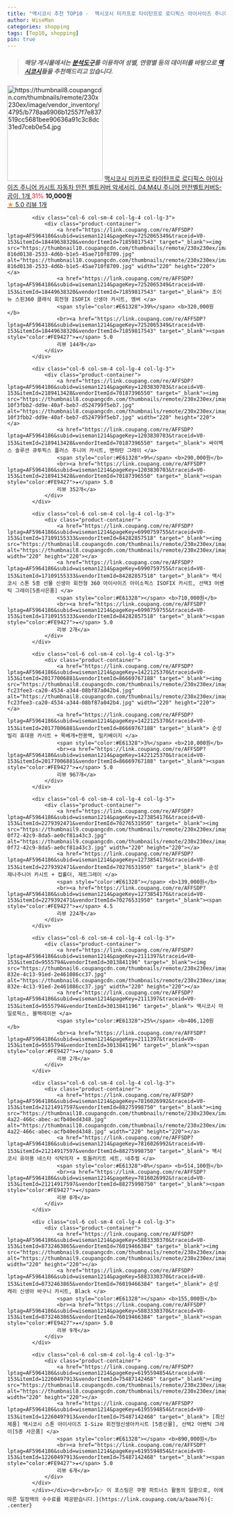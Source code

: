 ```yaml
---
title: "맥시코시 추천 TOP10 -  맥시코시 미카프로 타이탄프로 로디픽스 아이사이즈 주니어 카시트 자동차 안전 벨트커버 악세서리, 04.M4U 주니어 안전벨트"
author: WiseMan
categories: shopping
tags: [Top10, shopping]
pin: true
---
```


> ##### 해당 게시물에서는 [**분석도구**](https://itemscout.io/)를 이용하여 **성별**, **연령별** 등의 데이터를 바탕으로 [**맥시코시**](https://link.coupang.com/a/baae76)들을 추천해드리고 있습니다.
<div class="container"><div class="row">
            <div class="col-6 col-sm-4 col-lg-4 col-lg-3">
                <div class="product-container">
                    <a href="https://link.coupang.com/re/AFFSDP?lptag=AF5964186&subid=wiseman1214&pageKey=7694166685&traceid=V0-153&itemId=20583015544&vendorItemId=87658102319" target="_blank"><img src="https://thumbnail8.coupangcdn.com/thumbnails/remote/230x230ex/image/vendor_inventory/4795/b778aa6906b12557f7e837519cc5681bee90636a91c3c8dc31ed7ceb0e54.jpg" alt="https://thumbnail8.coupangcdn.com/thumbnails/remote/230x230ex/image/vendor_inventory/4795/b778aa6906b12557f7e837519cc5681bee90636a91c3c8dc31ed7ceb0e54.jpg" width="220" height="220"></a>
                    <a href="https://link.coupang.com/re/AFFSDP?lptag=AF5964186&subid=wiseman1214&pageKey=7694166685&traceid=V0-153&itemId=20583015544&vendorItemId=87658102319" target="_blank"> 맥시코시 미카프로 타이탄프로 로디픽스 아이사이즈 주니어 카시트 자동차 안전 벨트커버 악세서리, 04.M4U 주니어 안전벨트커버S-곰이, 1개 </a>
                    <span style="color:#E61328">31%</span> <b>10,000원</b>
                    <br><a href="https://link.coupang.com/re/AFFSDP?lptag=AF5964186&subid=wiseman1214&pageKey=7694166685&traceid=V0-153&itemId=20583015544&vendorItemId=87658102319" target="_blank"><span style="color:#FE9427">★</span> 5.0
                    리뷰 1개</a>
                </div>
            </div>
            
            <div class="col-6 col-sm-4 col-lg-4 col-lg-3">
                <div class="product-container">
                    <a href="https://link.coupang.com/re/AFFSDP?lptag=AF5964186&subid=wiseman1214&pageKey=7252065349&traceid=V0-153&itemId=18449638320&vendorItemId=71859817543" target="_blank"><img src="https://thumbnail10.coupangcdn.com/thumbnails/remote/230x230ex/image/retail/images/695765178847963-816d0138-2533-4d6b-b1e5-45ae710f8709.jpg" alt="https://thumbnail10.coupangcdn.com/thumbnails/remote/230x230ex/image/retail/images/695765178847963-816d0138-2533-4d6b-b1e5-45ae710f8709.jpg" width="220" height="220"></a>
                    <a href="https://link.coupang.com/re/AFFSDP?lptag=AF5964186&subid=wiseman1214&pageKey=7252065349&traceid=V0-153&itemId=18449638320&vendorItemId=71859817543" target="_blank"> 조이 뉴 스핀360 클래식 회전형 ISOFIX 신생아 카시트, 엠버 </a>
                    <span style="color:#E61328">39%</span> <b>320,000원</b>
                    <br><a href="https://link.coupang.com/re/AFFSDP?lptag=AF5964186&subid=wiseman1214&pageKey=7252065349&traceid=V0-153&itemId=18449638320&vendorItemId=71859817543" target="_blank"><span style="color:#FE9427">★</span> 5.0
                    리뷰 144개</a>
                </div>
            </div>
            
            <div class="col-6 col-sm-4 col-lg-4 col-lg-3">
                <div class="product-container">
                    <a href="https://link.coupang.com/re/AFFSDP?lptag=AF5964186&subid=wiseman1214&pageKey=1203830703&traceid=V0-153&itemId=2189413428&vendorItemId=70187396550" target="_blank"><img src="https://thumbnail8.coupangcdn.com/thumbnails/remote/230x230ex/image/retail/images/3656169632294893-10f3fbb2-dd9e-40af-beb7-d524799f5eb7.jpg" alt="https://thumbnail8.coupangcdn.com/thumbnails/remote/230x230ex/image/retail/images/3656169632294893-10f3fbb2-dd9e-40af-beb7-d524799f5eb7.jpg" width="220" height="220"></a>
                    <a href="https://link.coupang.com/re/AFFSDP?lptag=AF5964186&subid=wiseman1214&pageKey=1203830703&traceid=V0-153&itemId=2189413428&vendorItemId=70187396550" target="_blank"> 싸이벡스 솔루션 큐투픽스 플러스 주니어 카시트, 맨하탄 그레이 </a>
                    <span style="color:#E61328">9%</span> <b>290,000원</b>
                    <br><a href="https://link.coupang.com/re/AFFSDP?lptag=AF5964186&subid=wiseman1214&pageKey=1203830703&traceid=V0-153&itemId=2189413428&vendorItemId=70187396550" target="_blank"><span style="color:#FE9427">★</span> 5.0
                    리뷰 352개</a>
                </div>
            </div>
            
            <div class="col-6 col-sm-4 col-lg-4 col-lg-3">
                <div class="product-container">
                    <a href="https://link.coupang.com/re/AFFSDP?lptag=AF5964186&subid=wiseman1214&pageKey=6990759755&traceid=V0-153&itemId=17109155333&vendorItemId=84282857518" target="_blank"><img src="https://thumbnail8.coupangcdn.com/thumbnails/remote/230x230ex/image/vendor_inventory/7701/367d44b1c1d31957c099cbd85bff5ebcd2882455b098bcb28495ced0d9e2.png" alt="https://thumbnail8.coupangcdn.com/thumbnails/remote/230x230ex/image/vendor_inventory/7701/367d44b1c1d31957c099cbd85bff5ebcd2882455b098bcb28495ced0d9e2.png" width="220" height="220"></a>
                    <a href="https://link.coupang.com/re/AFFSDP?lptag=AF5964186&subid=wiseman1214&pageKey=6990759755&traceid=V0-153&itemId=17109155333&vendorItemId=84282857518" target="_blank"> 맥시코시 스톤 5종 선물 신생아 회전형 360 아이사이즈 아이소픽스 ISOFIX 카시트, 선택3 어쎈틱 그레이[5종사은품] </a>
                    <span style="color:#E61328"></span> <b>710,000원</b>
                    <br><a href="https://link.coupang.com/re/AFFSDP?lptag=AF5964186&subid=wiseman1214&pageKey=6990759755&traceid=V0-153&itemId=17109155333&vendorItemId=84282857518" target="_blank"><span style="color:#FE9427">★</span> 5.0
                    리뷰 2개</a>
                </div>
            </div>
            
            <div class="col-6 col-sm-4 col-lg-4 col-lg-3">
                <div class="product-container">
                    <a href="https://link.coupang.com/re/AFFSDP?lptag=AF5964186&subid=wiseman1214&pageKey=1422125370&traceid=V0-153&itemId=20177006881&vendorItemId=86669767188" target="_blank"><img src="https://thumbnail8.coupangcdn.com/thumbnails/remote/230x230ex/image/retail/images/1499034617801568-fc23fee3-ca20-4534-a344-08bf87a042b4.jpg" alt="https://thumbnail8.coupangcdn.com/thumbnails/remote/230x230ex/image/retail/images/1499034617801568-fc23fee3-ca20-4534-a344-08bf87a042b4.jpg" width="220" height="220"></a>
                    <a href="https://link.coupang.com/re/AFFSDP?lptag=AF5964186&subid=wiseman1214&pageKey=1422125370&traceid=V0-153&itemId=20177006881&vendorItemId=86669767188" target="_blank"> 순성 빌리 휴대용 카시트 + 목베개+전용백, 밀키베이지 </a>
                    <span style="color:#E61328">3%</span> <b>210,000원</b>
                    <br><a href="https://link.coupang.com/re/AFFSDP?lptag=AF5964186&subid=wiseman1214&pageKey=1422125370&traceid=V0-153&itemId=20177006881&vendorItemId=86669767188" target="_blank"><span style="color:#FE9427">★</span> 5.0
                    리뷰 967개</a>
                </div>
            </div>
            
            <div class="col-6 col-sm-4 col-lg-4 col-lg-3">
                <div class="product-container">
                    <a href="https://link.coupang.com/re/AFFSDP?lptag=AF5964186&subid=wiseman1214&pageKey=1273854176&traceid=V0-153&itemId=2279392471&vendorItemId=70276531950" target="_blank"><img src="https://thumbnail9.coupangcdn.com/thumbnails/remote/230x230ex/image/retail/images/2020/02/13/12/4/4ed52fb7-0f72-42c9-8da5-ae0cf81a43c3.jpg" alt="https://thumbnail9.coupangcdn.com/thumbnails/remote/230x230ex/image/retail/images/2020/02/13/12/4/4ed52fb7-0f72-42c9-8da5-ae0cf81a43c3.jpg" width="220" height="220"></a>
                    <a href="https://link.coupang.com/re/AFFSDP?lptag=AF5964186&subid=wiseman1214&pageKey=1273854176&traceid=V0-153&itemId=2279392471&vendorItemId=70276531950" target="_blank"> 순성 제나주니어 카시트 + 컵홀더, 제트그레이 </a>
                    <span style="color:#E61328"></span> <b>139,000원</b>
                    <br><a href="https://link.coupang.com/re/AFFSDP?lptag=AF5964186&subid=wiseman1214&pageKey=1273854176&traceid=V0-153&itemId=2279392471&vendorItemId=70276531950" target="_blank"><span style="color:#FE9427">★</span> 4.5
                    리뷰 224개</a>
                </div>
            </div>
            
            <div class="col-6 col-sm-4 col-lg-4 col-lg-3">
                <div class="product-container">
                    <a href="https://link.coupang.com/re/AFFSDP?lptag=AF5964186&subid=wiseman1214&pageKey=2111397&traceid=V0-153&itemId=9555794&vendorItemId=3013841196" target="_blank"><img src="https://thumbnail6.coupangcdn.com/thumbnails/remote/230x230ex/image/product/image/vendoritem/2017/03/10/3013841196/42c437bf-832e-4c13-91ed-2e461086cc37.jpg" alt="https://thumbnail6.coupangcdn.com/thumbnails/remote/230x230ex/image/product/image/vendoritem/2017/03/10/3013841196/42c437bf-832e-4c13-91ed-2e461086cc37.jpg" width="220" height="220"></a>
                    <a href="https://link.coupang.com/re/AFFSDP?lptag=AF5964186&subid=wiseman1214&pageKey=2111397&traceid=V0-153&itemId=9555794&vendorItemId=3013841196" target="_blank"> 맥시코시 마일로픽스, 블랙레이븐 </a>
                    <span style="color:#E61328">25%</span> <b>406,120원</b>
                    <br><a href="https://link.coupang.com/re/AFFSDP?lptag=AF5964186&subid=wiseman1214&pageKey=2111397&traceid=V0-153&itemId=9555794&vendorItemId=3013841196" target="_blank"><span style="color:#FE9427">★</span> 5.0
                    리뷰 2개</a>
                </div>
            </div>
            
            <div class="col-6 col-sm-4 col-lg-4 col-lg-3">
                <div class="product-container">
                    <a href="https://link.coupang.com/re/AFFSDP?lptag=AF5964186&subid=wiseman1214&pageKey=7816026992&traceid=V0-153&itemId=21214917597&vendorItemId=88275998750" target="_blank"><img src="https://thumbnail10.coupangcdn.com/thumbnails/remote/230x230ex/image/retail/images/2024/01/05/11/6/5ccace11-4a22-466c-abec-acfb40ed4348.jpg" alt="https://thumbnail10.coupangcdn.com/thumbnails/remote/230x230ex/image/retail/images/2024/01/05/11/6/5ccace11-4a22-466c-abec-acfb40ed4348.jpg" width="220" height="220"></a>
                    <a href="https://link.coupang.com/re/AFFSDP?lptag=AF5964186&subid=wiseman1214&pageKey=7816026992&traceid=V0-153&itemId=21214917597&vendorItemId=88275998750" target="_blank"> 맥시코시 유아용 네스타 식탁의자 + 토들러키트 세트, 네추럴 </a>
                    <span style="color:#E61328">8%</span> <b>514,100원</b>
                    <br><a href="https://link.coupang.com/re/AFFSDP?lptag=AF5964186&subid=wiseman1214&pageKey=7816026992&traceid=V0-153&itemId=21214917597&vendorItemId=88275998750" target="_blank"><span style="color:#FE9427">★</span> 
                    리뷰 0개</a>
                </div>
            </div>
            
            <div class="col-6 col-sm-4 col-lg-4 col-lg-3">
                <div class="product-container">
                    <a href="https://link.coupang.com/re/AFFSDP?lptag=AF5964186&subid=wiseman1214&pageKey=5883330370&traceid=V0-153&itemId=8732463865&vendorItemId=76019466384" target="_blank"><img src="https://thumbnail9.coupangcdn.com/thumbnails/remote/230x230ex/image/rs_quotation_api/ef3izwyq/2abf03ed489b40188ddc108cb7aab18c.jpg" alt="https://thumbnail9.coupangcdn.com/thumbnails/remote/230x230ex/image/rs_quotation_api/ef3izwyq/2abf03ed489b40188ddc108cb7aab18c.jpg" width="220" height="220"></a>
                    <a href="https://link.coupang.com/re/AFFSDP?lptag=AF5964186&subid=wiseman1214&pageKey=5883330370&traceid=V0-153&itemId=8732463865&vendorItemId=76019466384" target="_blank"> 순성 캐리 신생아 바구니 카시트, Black </a>
                    <span style="color:#E61328"></span> <b>155,000원</b>
                    <br><a href="https://link.coupang.com/re/AFFSDP?lptag=AF5964186&subid=wiseman1214&pageKey=5883330370&traceid=V0-153&itemId=8732463865&vendorItemId=76019466384" target="_blank"><span style="color:#FE9427">★</span> 5.0
                    리뷰 9개</a>
                </div>
            </div>
            
            <div class="col-6 col-sm-4 col-lg-4 col-lg-3">
                <div class="product-container">
                    <a href="https://link.coupang.com/re/AFFSDP?lptag=AF5964186&subid=wiseman1214&pageKey=6195594854&traceid=V0-153&itemId=12260497913&vendorItemId=75487142468" target="_blank"><img src="https://thumbnail8.coupangcdn.com/thumbnails/remote/230x230ex/image/vendor_inventory/7701/367d44b1c1d31957c099cbd85bff5ebcd2882455b098bcb28495ced0d9e2.png" alt="https://thumbnail8.coupangcdn.com/thumbnails/remote/230x230ex/image/vendor_inventory/7701/367d44b1c1d31957c099cbd85bff5ebcd2882455b098bcb28495ced0d9e2.png" width="220" height="220"></a>
                    <a href="https://link.coupang.com/re/AFFSDP?lptag=AF5964186&subid=wiseman1214&pageKey=6195594854&traceid=V0-153&itemId=12260497913&vendorItemId=75487142468" target="_blank"> [최신제품] 맥시코시 스톤 아이사이즈 I-Size 회전형신생아카시트 [5종선물], 선택2 어쎈틱 그레이[5종 사은품] </a>
                    <span style="color:#E61328"></span> <b>890,000원</b>
                    <br><a href="https://link.coupang.com/re/AFFSDP?lptag=AF5964186&subid=wiseman1214&pageKey=6195594854&traceid=V0-153&itemId=12260497913&vendorItemId=75487142468" target="_blank"><span style="color:#FE9427">★</span> 5.0
                    리뷰 6개</a>
                </div>
            </div>
            </div></div><br><br>[👉 이 포스팅은 쿠팡 파트너스 활동의 일환으로, 이에 따른 일정액의 수수료를 제공받습니다.](https://link.coupang.com/a/baae76){: .center}